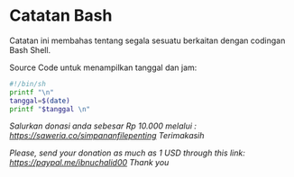 # Catatan Bash

Catatan ini membahas tentang segala sesuatu berkaitan dengan codingan Bash Shell.

Source Code untuk menampilkan tanggal dan jam:

```bash
#!/bin/sh
printf "\n"
tanggal=$(date)
printf "$tanggal \n"
```







_Salurkan donasi anda sebesar Rp 10.000 melalui : https://saweria.co/simpananfilepenting
Terimakasih_

_Please, send your donation as much as 1 USD through this link: https://paypal.me/ibnuchalid00
Thank you_

